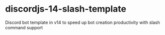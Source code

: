 # discordjs-14-slash-template
Discord bot template in v14 to speed up bot creation productivity with slash command support
